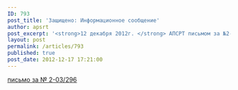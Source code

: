 ```yaml
---
ID: 793
post_title: 'Защищено: Информационное сообщение'
author: apsrt
post_excerpt: '<strong>12 декабря 2012г. </strong> АПСРТ письмом за №2-03/296 направлены в Росимущество предложения в отношений условий отчуждения федерального имущества на ВВТ с перечнем организаций, подтвердивших свое участие в приватизации федерального имущества речных портов.'
layout: post
permalink: /articles/793
published: true
post_date: 2012-12-17 17:21:00
---
```

<a href="http://www.apsrt.ru/docs/trr8.doc"><span style="text-decoration:underline;">письмо за № 2-03/296</span></a>